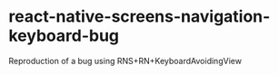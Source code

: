 # react-native-screens-navigation-keyboard-bug
Reproduction of a bug using RNS+RN+KeyboardAvoidingView
